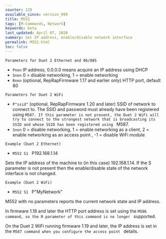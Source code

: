 ```yaml
---
counter: 129
available_since: version_999
title: M552
tags: [M-Commands, Network] 
keywords: beta 
last_updated: April 07, 2020 
summary: Set IP address, enable/disable network interface 
permalink: M552.html
toc: false 
---
```



`Parameters for Duet 2 Ethernet and 06/085`

* `Pnnn` IP address, 0.0.0.0 means acquire an IP address using DHCP
* `Snnn` 0 = disable networking, 1 = enable networking
* `Rnnn` (optional, RepRapFirmware 1.17 and earlier only) HTTP port, default 80

`Parameters for Duet 2 WiFi`

* `P"ssid"` (optional, RepRapFirmware 1.20 and later) SSID of network to connect to. The SSID and password must already have been registered using ` M587. If this parameter is not present, the Duet 2 WiFi will try to connect to the strongest network that is broadcasting its SSID and whose SSID has been registered using  ` M587.
* `Snnn` 0 = disable networking, 1 = enable networking as a client, 2 = enable networking as an access point , -1 = disable WiFi module

`Example (Duet 2 Ethernet)`

* ` M552 S1  ` P192.168.1.14

Sets the IP address of the machine to (in this case) 192.168.1.14. If the S parameter is not present then the enable/disable state of the network interface is not changed.

`Example (Duet 2 WiFi)`

* ` M552 S1  ` P"MyNetwork"

M552 with no parameters reports the current network state and IP address.

In firmware 1.18 and later the HTTP port address is set using the ` M586 command, so the R parameter of this command is no longer  ` supported.

On the Duet 2 WiFi running firmware 1.19 and later, the IP address is set in the ` M587 command when you configure the access point  ` details.

